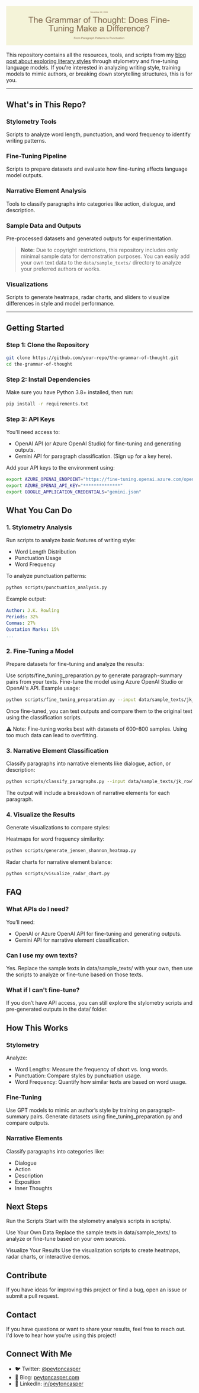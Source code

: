 <p align="center">
  <img src="./assets/header.png" alt="The Grammar of Thought: Does Fine-Tuning Make a Difference?">
</p>

This repository contains all the resources, tools, and scripts from my [blog post about exploring literary styles](https://peytoncasper.com/blog/tone-evaluation/index.html) through stylometry and fine-tuning language models. If you're interested in analyzing writing style, training models to mimic authors, or breaking down storytelling structures, this is for you.

---

## **What's in This Repo?**

### **Stylometry Tools**
Scripts to analyze word length, punctuation, and word frequency to identify writing patterns.

### **Fine-Tuning Pipeline**
Scripts to prepare datasets and evaluate how fine-tuning affects language model outputs.

### **Narrative Element Analysis**
Tools to classify paragraphs into categories like action, dialogue, and description.

### **Sample Data and Outputs**
Pre-processed datasets and generated outputs for experimentation.

> **Note:** Due to copyright restrictions, this repository includes only minimal sample data for demonstration purposes. You can easily add your own text data to the `data/sample_texts/` directory to analyze your preferred authors or works.

### **Visualizations**
Scripts to generate heatmaps, radar charts, and sliders to visualize differences in style and model performance.

---

## **Getting Started**

### **Step 1: Clone the Repository**
```bash
git clone https://github.com/your-repo/the-grammar-of-thought.git
cd the-grammar-of-thought
```

### **Step 2: Install Dependencies**
Make sure you have Python 3.8+ installed, then run:

```bash
pip install -r requirements.txt
```

### **Step 3: API Keys**
You'll need access to:
- OpenAI API (or Azure OpenAI Studio) for fine-tuning and generating outputs.
- Gemini API for paragraph classification. (Sign up for a key here).

Add your API keys to the environment using:

```bash
export AZURE_OPENAI_ENDPOINT="https://fine-tuning.openai.azure.com/openai/deployments/gpt-35-turbo/chat/completions?api-version=2024-08-01-preview"
export AZURE_OPENAI_API_KEY="**************"
export GOOGLE_APPLICATION_CREDENTIALS="gemini.json"
```

## **What You Can Do**

### **1. Stylometry Analysis**
Run scripts to analyze basic features of writing style:
- Word Length Distribution
- Punctuation Usage
- Word Frequency

To analyze punctuation patterns:
```bash
python scripts/punctuation_analysis.py
```

Example output:
```yaml
Author: J.K. Rowling
Periods: 32%
Commas: 27%
Quotation Marks: 15%
...
```

### **2. Fine-Tuning a Model**
Prepare datasets for fine-tuning and analyze the results:

Use scripts/fine_tuning_preparation.py to generate paragraph-summary pairs from your texts.
Fine-tune the model using Azure OpenAI Studio or OpenAI's API.
Example usage:

```bash
python scripts/fine_tuning_preparation.py --input data/sample_texts/jk_rowling_sample.txt --output data/fine_tuning/fine_tuning_dataset.json
```

Once fine-tuned, you can test outputs and compare them to the original text using the classification scripts.

⚠️ Note: Fine-tuning works best with datasets of 600–800 samples. Using too much data can lead to overfitting.

### **3. Narrative Element Classification**
Classify paragraphs into narrative elements like dialogue, action, or description:

```bash
python scripts/classify_paragraphs.py --input data/sample_texts/jk_rowling_sample.txt
```

The output will include a breakdown of narrative elements for each paragraph.

### **4. Visualize the Results**
Generate visualizations to compare styles:

Heatmaps for word frequency similarity:
```bash
python scripts/generate_jensen_shannon_heatmap.py
```

Radar charts for narrative element balance:
```bash
python scripts/visualize_radar_chart.py
```

## **FAQ**

### **What APIs do I need?**
You’ll need:
- OpenAI or Azure OpenAI API for fine-tuning and generating outputs.
- Gemini API for narrative element classification.

### **Can I use my own texts?**
Yes. Replace the sample texts in data/sample_texts/ with your own, then use the scripts to analyze or fine-tune based on those texts.

### **What if I can't fine-tune?**
If you don’t have API access, you can still explore the stylometry scripts and pre-generated outputs in the data/ folder.

## **How This Works**

### **Stylometry**
Analyze:
- Word Lengths: Measure the frequency of short vs. long words.
- Punctuation: Compare styles by punctuation usage.
- Word Frequency: Quantify how similar texts are based on word usage.

### **Fine-Tuning**
Use GPT models to mimic an author’s style by training on paragraph-summary pairs. Generate datasets using fine_tuning_preparation.py and compare outputs.

### **Narrative Elements**
Classify paragraphs into categories like:
- Dialogue
- Action
- Description
- Exposition
- Inner Thoughts

## **Next Steps**
Run the Scripts
Start with the stylometry analysis scripts in scripts/.

Use Your Own Data
Replace the sample texts in data/sample_texts/ to analyze or fine-tune based on your own sources.

Visualize Your Results
Use the visualization scripts to create heatmaps, radar charts, or interactive demos.

## **Contribute**
If you have ideas for improving this project or find a bug, open an issue or submit a pull request.

## **Contact**
If you have questions or want to share your results, feel free to reach out. I'd love to hear how you're using this project!

## **Connect With Me**
- 🐦 Twitter: [@peytoncasper](https://twitter.com/peytoncasper)
- 📝 Blog: [peytoncasper.com](https://peytoncasper.com)
- 💼 LinkedIn: [in/peytoncasper](https://linkedin.com/in/peytoncasper)
